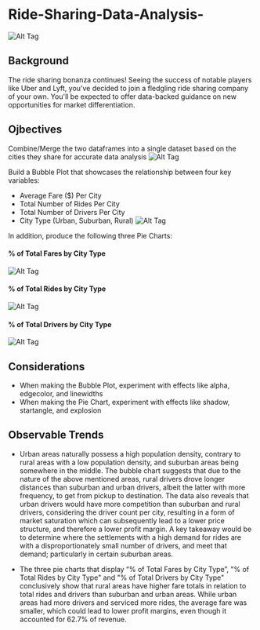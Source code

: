 # Ride-Sharing-Data-Analysis-

![Alt Tag](https://github.com/PetraLee2019/The-Power-of-Plots/blob/master/Images/Pyber.png?raw=true)
## Background
The ride sharing bonanza continues! Seeing the success of notable players like Uber and Lyft, you've decided to join a fledgling ride sharing company of your own. You'll be expected to offer data-backed guidance on new opportunities for market differentiation.

## Ojbectives
Combine/Merge the two dataframes into a single dataset based on the cities they share for accurate data analysis
![Alt Tag](https://github.com/PetraLee2019/The-Power-of-Plots/blob/master/Images/Merged-Dataframe_Dataset.png?raw=true)

Build a Bubble Plot that showcases the relationship between four key variables:
- Average Fare ($) Per City
- Total Number of Rides Per City
- Total Number of Drivers Per City
- City Type (Urban, Suburban, Rural)
![Alt Tag](https://github.com/PetraLee2019/The-Power-of-Plots/blob/master/Images/Pyber_Ridesharing_Data.png?raw=true)

In addition, produce the following three Pie Charts:
#### % of Total Fares by City Type
![Alt Tag](https://github.com/PetraLee2019/The-Power-of-Plots/blob/master/Images/Ride_Pie_Fare.png?raw=true)
#### % of Total Rides by City Type
![Alt Tag](https://github.com/PetraLee2019/The-Power-of-Plots/blob/master/Images/Ride_Pie_Ride.png?raw=true)
#### % of Total Drivers by City Type
![Alt Tag](https://github.com/PetraLee2019/The-Power-of-Plots/blob/master/Images/Ride_Pie_Driver.png?raw=true)

## Considerations
- When making the Bubble Plot, experiment with effects like alpha, edgecolor, and linewidths
- When making the Pie Chart, experiment with effects like shadow, startangle, and explosion


## Observable Trends
- Urban areas naturally possess a high population density, contrary to rural areas with a low population density, and suburban areas being somewhere in the middle. The bubble chart suggests that due to the nature of the above mentioned areas, rural drivers drove longer distances than suburban and urban drivers, albeit the latter with more frequency, to get from pickup to destination. The data also reveals that urban drivers would have more competition than suburban and rural drivers, considering the driver count per city, resulting in a form of market saturation which can subsequently lead to a lower price structure, and therefore a lower profit margin. A key takeaway would be to determine where the settlements with a high demand for rides are with a disproportionately small number of drivers, and meet that demand; particularly in certain suburban areas.

- The three pie charts that display “% of Total Fares by City Type”, "% of Total Rides by City Type" and "% of Total Drivers by City Type" conclusively show that rural areas have higher fare totals in relation to total rides and drivers than suburban and urban areas. While urban areas had more drivers and serviced more rides, the average fare was smaller, which could lead to lower profit margins, even though it accounted for 62.7% of revenue.

